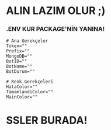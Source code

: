 # ALIN LAZIM OLUR ;)

### .ENV KUR PACKAGE'NİN YANINA!
```
# Ana Gerekçeler
Token=""
Prefix=""
MongoDB=""
BotID=""
BotName=""
BotDurum=""

# Renk Gerekçeleri
HataColor=""
TamamlandiColor=""
MainColor=""
```

# SSLER BURADA!
